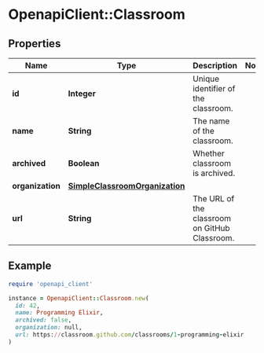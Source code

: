 # OpenapiClient::Classroom

## Properties

| Name | Type | Description | Notes |
| ---- | ---- | ----------- | ----- |
| **id** | **Integer** | Unique identifier of the classroom. |  |
| **name** | **String** | The name of the classroom. |  |
| **archived** | **Boolean** | Whether classroom is archived. |  |
| **organization** | [**SimpleClassroomOrganization**](SimpleClassroomOrganization.md) |  |  |
| **url** | **String** | The URL of the classroom on GitHub Classroom. |  |

## Example

```ruby
require 'openapi_client'

instance = OpenapiClient::Classroom.new(
  id: 42,
  name: Programming Elixir,
  archived: false,
  organization: null,
  url: https://classroom.github.com/classrooms/1-programming-elixir
)
```

